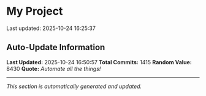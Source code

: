 # My Project


Last updated: 2025-10-24 16:25:37














































































































































































































































































































































































































































































































































































































































































































































































































































































































































































































































































































































































































































































































































































































































































































































































































































































































































































































































































## Auto-Update Information

**Last Updated:** 2025-10-24 16:50:57
**Total Commits:** 1415
**Random Value:** 8430
**Quote:** _Automate all the things!_

---
_This section is automatically generated and updated._